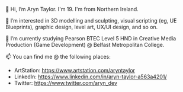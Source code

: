 👋 Hi, I’m Aryn Taylor. I'm 19. I'm from Northern Ireland.

👀 I’m interested in 3D modelling and sculpting, visual scripting (eg, UE Blueprints), graphic design, level art, UX/UI design, and so on.

🌱 I’m currently studying Pearson BTEC Level 5 HND in Creative Media Production (Game Development) @ Belfast Metropolitan College.

📫 You can find me @ the following places:

- ArtStation: https://www.artstation.com/aryntaylor
- LinkedIn: https://www.linkedin.com/in/aryn-taylor-a563a4201/
- Twitter: https://www.twitter.com/aryn_dev
